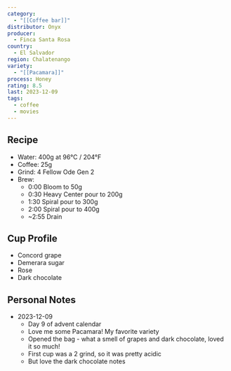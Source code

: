 ```yaml
---
category:
  - "[[Coffee bar]]"
distributor: Onyx
producer:
  - Finca Santa Rosa
country:
  - El Salvador
region: Chalatenango
variety:
  - "[[Pacamara]]"
process: Honey
rating: 8.5
last: 2023-12-09
tags:
  - coffee
  - movies
---
```

## Recipe

- Water: 400g at 96°C / 204°F
- Coffee: 25g
- Grind: 4 Fellow Ode Gen 2
- Brew:
	- 0:00 Bloom to 50g
	- 0:30 Heavy Center pour to 200g
	- 1:30 Spiral pour to 300g
	- 2:00 Spiral pour to 400g
	- ~2:55 Drain


## Cup Profile

- Concord grape
- Demerara sugar
- Rose
- Dark chocolate

## Personal Notes

- 2023-12-09
	- Day 9 of advent calendar
	- Love me some Pacamara! My favorite variety
	- Opened the bag - what a smell of grapes and dark chocolate, loved it so much! 
	- First cup was a 2 grind, so it was pretty acidic
	- But love the dark chocolate notes